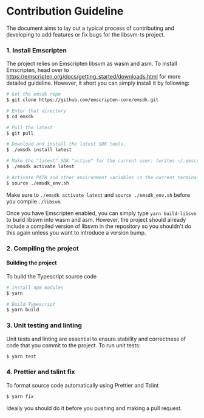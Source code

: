 # Contribution Guideline

The document aims to lay out a typical process of contributing and developing to add features or fix bugs for the libsvm-ts project.

### 1. Install Emscripten

The project relies on Emscripten libsvm as wasm and asm. To install Emscripten, head over to https://emscripten.org/docs/getting_started/downloads.html for more
detailed guideline. However, it short you can simply install it by following:

```bash
# Get the emsdk repo
$ git clone https://github.com/emscripten-core/emsdk.git

# Enter that directory
$ cd emsdk

# Pull the latest
$ git pull

# Download and install the latest SDK tools.
$ ./emsdk install latest

# Make the "latest" SDK "active" for the current user. (writes ~/.emscripten file)
$ ./emsdk activate latest

# Activate PATH and other environment variables in the current terminal
$ source ./emsdk_env.sh
```

Make sure to `./emsdk activate latest` and `source ./emsdk_env.sh` before you compile `./libsvm`.

Once you have Emscripten enabled, you can simply type `yarn build-libsvm` to build libsvm into wasm and asm. However, the project
should already include a compiled version of libsvm in the repository so you shouldn't do this again unless you want to introduce a version
bump.


### 2. Compiling the project

#### Building the project

To build the Typescript source code

```bash
# install npm modules
$ yarn

# Build Typescript
$ yarn build
```

### 3. Unit testing and linting

Unit tests and linting are essential to ensure stability and correctness of code that you commit to the project. To run unit tests:

```bash
$ yarn test
```

### 4. Prettier and tslint fix

To format source code automatically using Prettier and Tslint

```bash
$ yarn fix
```

Ideally you should do it before you pushing and making a pull request.
